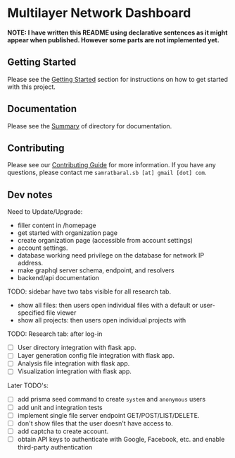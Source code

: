 # Multilayer Network Dashboard

**NOTE: I have written this README using declarative sentences as it might appear when published. However some parts are not implemented yet.**

## Getting Started

Please see the [Getting Started](/Documents/Documents-App/gettingstarted.md) section for instructions on how to get started with this project.

## Documentation

Please see the [Summary](/Documents/Documents-App/summary.md) of directory for documentation.

## Contributing

Please see our [Contributing Guide](/CONTRIBUTING) for more information. If you have any questions, please contact me `samratbaral.sb [at] gmail [dot] com`.

## Dev notes

Need to Update/Upgrade:

- filler content in /homepage
- get started with organization page
- create organization page (accessible from account settings)
- account settings.
- database working need privilege on the database for network IP address.
- make graphql server schema, endpoint, and resolvers
- backend/api documentation

TODO: sidebar have two tabs visible for all research tab.

- show all files: then users open individual files with a default or user-specified file viewer
- show all projects: then users open individual projects with

TODO: Research tab: after log-in

- [ ] User directory integration with flask app.
- [ ] Layer generation config file integration with flask app.
- [ ] Analysis file integration with flask app.
- [ ] Visualization integration with flask app.

Later TODO's:

- [ ] add prisma seed command to create `system` and `anonymous` users
- [ ] add unit and integration tests
- [ ] implement single file server endpoint GET/POST/LIST/DELETE.
- [ ] don't show files that the user doesn't have access to.
- [ ] add captcha to create account.
- [ ] obtain API keys to authenticate with Google, Facebook, etc. and enable third-party authentication

